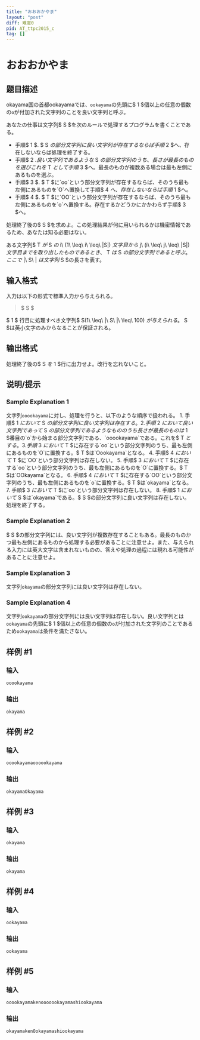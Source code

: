 ```yaml
---
title: "おおおかやま"
layout: "post"
diff: 难度0
pid: AT_ttpc2015_c
tag: []
---
```


# おおおかやま

## 题目描述

[problemUrl]: https://atcoder.jp/contests/ttpc2015/tasks/ttpc2015_c

okayama国の首都ookayamaでは、`ookayama`の先頭に$ 1 $個以上の任意の個数の`o`が付加された文字列のことを良い文字列と呼ぶ。

あなたの仕事は文字列$ S $を次のルールで処理するプログラムを書くことである。

- 手順$ 1 $. $ S $の部分文字列に良い文字列が存在するならば手順$ 2 $へ、存在しないならば処理を終了する。
- 手順$ 2 $. 良い文字列であるような$ S $の部分文字列のうち、長さが最長のものを選びこれを$ T $として手順$ 3 $へ。最長のものが複数ある場合は最も左側にあるものを選ぶ。
- 手順$ 3 $. $ T $に`oo`という部分文字列が存在するならば、そのうち最も左側にあるものを`O`へ置換して手順$ 4 $へ、存在しないならば手順$ 1 $へ。
- 手順$ 4 $. $ T $に`OO`という部分文字列が存在するならば、そのうち最も左側にあるものを`o`へ置換する。存在するかどうかにかかわらず手順$ 3 $へ。

処理終了後の$ S $を求めよ。この処理結果が何に用いられるかは機密情報であるため、あなたは知る必要はない。

ある文字列$ T $が$ S $の$ i\ (1\ \leq\ i\ \leq\ |S|) $文字目から$ j\ (i\ \leq\ j\ \leq\ |S|) $文字目までを取り出したものであるとき、$ T $は$ S $の部分文字列であると呼ぶ。ここで$ |\ S\ | $は文字列$ S $の長さを表す。

## 输入格式

入力は以下の形式で標準入力から与えられる。

> $ S $

$ 1 $ 行目に処理すべき文字列$ S(1\ \leq\ |\ S\ |\ \leq\ 100) $が与えられる。$ S $は英小文字のみからなることが保証される。

## 输出格式

処理終了後の$ S $を$ 1 $行に出力せよ。改行を忘れないこと。

## 说明/提示

### Sample Explanation 1

文字列`ooookayama`に対し、処理を行うと、以下のような順序で扱われる。 1. 手順$ 1 $において$ S $の部分文字列に良い文字列は存在する。 2. 手順$ 2 $において良い文字列であって$ S $の部分文字列であるようなもののうち長さが最長のものは$ 1 $番目の`o`から始まる部分文字列である、`ooookayama`である。これを$ T $とする。 3. 手順$ 3 $において$ T $に存在する`oo`という部分文字列のうち、最も左側にあるものを`O`に置換する。$ T $は`Oookayama`となる。 4. 手順$ 4 $において$ T $に`OO`という部分文字列は存在しない。 5. 手順$ 3 $において$ T $に存在する`oo`という部分文字列のうち、最も左側にあるものを`O`に置換する。$ T $は`OOkayama`となる。 6. 手順$ 4 $において$ T $に存在する`OO`という部分文字列のうち、最も左側にあるものを`o`に置換する。$ T $は`okayama`となる。 7. 手順$ 3 $において$ T $に`oo`という部分文字列は存在しない。 8. 手順$ 1 $において$ S $は`okayama`である。$ S $の部分文字列に良い文字列は存在しない。処理を終了する。

### Sample Explanation 2

$ S $の部分文字列には、良い文字列が複数存在することもある。最長のものかつ最も左側にあるものから処理する必要があることに注意せよ。また、与えられる入力には英大文字は含まれないものの、答えや処理の過程には現れる可能性があることに注意せよ。

### Sample Explanation 3

文字列`okayama`の部分文字列には良い文字列は存在しない。

### Sample Explanation 4

文字列`ookayama`の部分文字列には良い文字列は存在しない。良い文字列とは`ookayama`の先頭に$ 1 $個以上の任意の個数の`o`が付加された文字列のことであるため`ookayama`は条件を満たさない。

## 样例 #1

### 输入

```
ooookayama
```

### 输出

```
okayama
```

## 样例 #2

### 输入

```
ooookayamaoooookayama
```

### 输出

```
okayamaOkayama
```

## 样例 #3

### 输入

```
okayama
```

### 输出

```
okayama
```

## 样例 #4

### 输入

```
ookayama
```

### 输出

```
ookayama
```

## 样例 #5

### 输入

```
ooookayamakenooooookayamashiookayama
```

### 输出

```
okayamakenOokayamashiookayama
```

